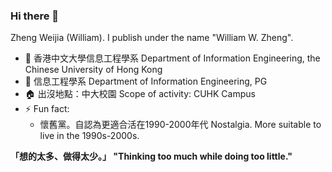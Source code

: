 ### Hi there 👋

Zheng Weijia (William). I publish under the name "William W. Zheng". 

- 🔭 香港中文大學信息工程學系 Department of Information Engineering, the Chinese University of Hong Kong
- 🌱 信息工程學系 Department of Information Engineering, PG
- 🏠 出沒地點：中大校園 Scope of activity: CUHK Campus
- ⚡ Fun fact: 
    * 懷舊黨。自認為更適合活在1990-2000年代 Nostalgia. More suitable to live in the 1990s-2000s.

**「想的太多、做得太少。」 "Thinking too much while doing too little."**
